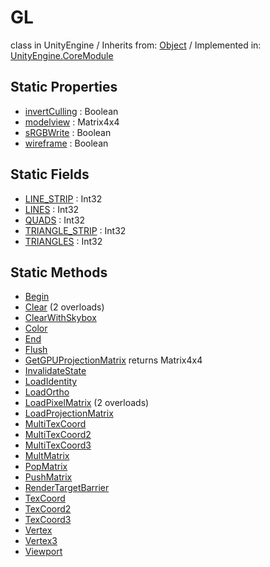 # GL
class in UnityEngine
 / Inherits from: <a href="https://docs.unity3d.com/6000.1/Documentation/ScriptReference/Object.html">Object</a> / Implemented in: <a href="https://docs.unity3d.com/6000.1/Documentation/ScriptReference/UnityEngine.CoreModule.html">UnityEngine.CoreModule</a>

## Static Properties
- <a href="https://docs.unity3d.com/6000.1/Documentation/ScriptReference/GL-invertCulling.html">invertCulling</a> : Boolean
- <a href="https://docs.unity3d.com/6000.1/Documentation/ScriptReference/GL-modelview.html">modelview</a> : Matrix4x4
- <a href="https://docs.unity3d.com/6000.1/Documentation/ScriptReference/GL-sRGBWrite.html">sRGBWrite</a> : Boolean
- <a href="https://docs.unity3d.com/6000.1/Documentation/ScriptReference/GL-wireframe.html">wireframe</a> : Boolean

## Static Fields
- <a href="https://docs.unity3d.com/6000.1/Documentation/ScriptReference/GL-LINE_STRIP.html">LINE_STRIP</a> : Int32
- <a href="https://docs.unity3d.com/6000.1/Documentation/ScriptReference/GL-LINES.html">LINES</a> : Int32
- <a href="https://docs.unity3d.com/6000.1/Documentation/ScriptReference/GL-QUADS.html">QUADS</a> : Int32
- <a href="https://docs.unity3d.com/6000.1/Documentation/ScriptReference/GL-TRIANGLE_STRIP.html">TRIANGLE_STRIP</a> : Int32
- <a href="https://docs.unity3d.com/6000.1/Documentation/ScriptReference/GL-TRIANGLES.html">TRIANGLES</a> : Int32

## Static Methods
- <a href="https://docs.unity3d.com/6000.1/Documentation/ScriptReference/GL.Begin.html">Begin</a>
- <a href="https://docs.unity3d.com/6000.1/Documentation/ScriptReference/GL.Clear.html">Clear</a> (2 overloads)
- <a href="https://docs.unity3d.com/6000.1/Documentation/ScriptReference/GL.ClearWithSkybox.html">ClearWithSkybox</a>
- <a href="https://docs.unity3d.com/6000.1/Documentation/ScriptReference/GL.Color.html">Color</a>
- <a href="https://docs.unity3d.com/6000.1/Documentation/ScriptReference/GL.End.html">End</a>
- <a href="https://docs.unity3d.com/6000.1/Documentation/ScriptReference/GL.Flush.html">Flush</a>
- <a href="https://docs.unity3d.com/6000.1/Documentation/ScriptReference/GL.GetGPUProjectionMatrix.html">GetGPUProjectionMatrix</a> returns Matrix4x4
- <a href="https://docs.unity3d.com/6000.1/Documentation/ScriptReference/GL.InvalidateState.html">InvalidateState</a>
- <a href="https://docs.unity3d.com/6000.1/Documentation/ScriptReference/GL.LoadIdentity.html">LoadIdentity</a>
- <a href="https://docs.unity3d.com/6000.1/Documentation/ScriptReference/GL.LoadOrtho.html">LoadOrtho</a>
- <a href="https://docs.unity3d.com/6000.1/Documentation/ScriptReference/GL.LoadPixelMatrix.html">LoadPixelMatrix</a> (2 overloads)
- <a href="https://docs.unity3d.com/6000.1/Documentation/ScriptReference/GL.LoadProjectionMatrix.html">LoadProjectionMatrix</a>
- <a href="https://docs.unity3d.com/6000.1/Documentation/ScriptReference/GL.MultiTexCoord.html">MultiTexCoord</a>
- <a href="https://docs.unity3d.com/6000.1/Documentation/ScriptReference/GL.MultiTexCoord2.html">MultiTexCoord2</a>
- <a href="https://docs.unity3d.com/6000.1/Documentation/ScriptReference/GL.MultiTexCoord3.html">MultiTexCoord3</a>
- <a href="https://docs.unity3d.com/6000.1/Documentation/ScriptReference/GL.MultMatrix.html">MultMatrix</a>
- <a href="https://docs.unity3d.com/6000.1/Documentation/ScriptReference/GL.PopMatrix.html">PopMatrix</a>
- <a href="https://docs.unity3d.com/6000.1/Documentation/ScriptReference/GL.PushMatrix.html">PushMatrix</a>
- <a href="https://docs.unity3d.com/6000.1/Documentation/ScriptReference/GL.RenderTargetBarrier.html">RenderTargetBarrier</a>
- <a href="https://docs.unity3d.com/6000.1/Documentation/ScriptReference/GL.TexCoord.html">TexCoord</a>
- <a href="https://docs.unity3d.com/6000.1/Documentation/ScriptReference/GL.TexCoord2.html">TexCoord2</a>
- <a href="https://docs.unity3d.com/6000.1/Documentation/ScriptReference/GL.TexCoord3.html">TexCoord3</a>
- <a href="https://docs.unity3d.com/6000.1/Documentation/ScriptReference/GL.Vertex.html">Vertex</a>
- <a href="https://docs.unity3d.com/6000.1/Documentation/ScriptReference/GL.Vertex3.html">Vertex3</a>
- <a href="https://docs.unity3d.com/6000.1/Documentation/ScriptReference/GL.Viewport.html">Viewport</a>
